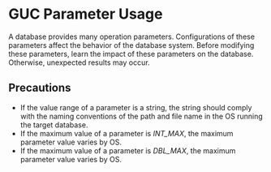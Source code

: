 # GUC Parameter Usage<a name="EN-US_TOPIC_0242371482"></a>

A database provides many operation parameters. Configurations of these parameters affect the behavior of the database system. Before modifying these parameters, learn the impact of these parameters on the database. Otherwise, unexpected results may occur.

## Precautions<a name="en-us_topic_0237124692_en-us_topic_0059779143_s21ff61fb8a134b0b8a75db30979590c6"></a>

-   If the value range of a parameter is a string, the string should comply with the naming conventions of the path and file name in the OS running the target database.
-   If the maximum value of a parameter is  _INT\_MAX_, the maximum parameter value varies by OS.
-   If the maximum value of a parameter is  _DBL\_MAX_, the maximum parameter value varies by OS.

